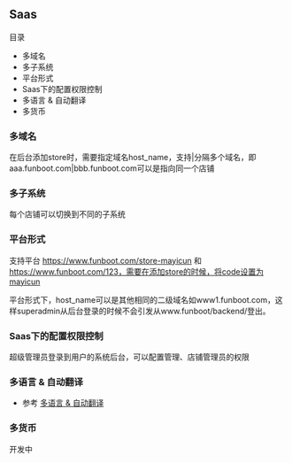 Saas
-----------

目录
- 多域名
- 多子系统
- 平台形式
- Saas下的配置权限控制
- 多语言 & 自动翻译
- 多货币

### 多域名

在后台添加store时，需要指定域名host_name，支持|分隔多个域名，即aaa.funboot.com|bbb.funboot.com可以是指向同一个店铺

### 多子系统

每个店铺可以切换到不同的子系统


### 平台形式

支持平台 https://www.funboot.com/store-mayicun 和 https://www.funboot.com/123，需要在添加store的时候，将code设置为mayicun

平台形式下，host_name可以是其他相同的二级域名如www1.funboot.com，这样superadmin从后台登录的时候不会引发从www.funboot/backend/登出。


### Saas下的配置权限控制

超级管理员登录到用户的系统后台，可以配置管理、店铺管理员的权限
 
### 多语言 & 自动翻译

- 参考 [多语言 & 自动翻译](dev-lang.md)

### 多货币

开发中


